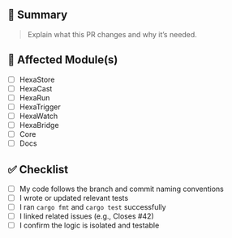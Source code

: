 <!--
SPDX-FileCopyrightText: 2025 Hüsamettin Arabacı
SPDX-License-Identifier: MIT
-->

## 📄 Summary

> Explain what this PR changes and why it’s needed.

## 🧩 Affected Module(s)

- [ ] HexaStore
- [ ] HexaCast
- [ ] HexaRun
- [ ] HexaTrigger
- [ ] HexaWatch
- [ ] HexaBridge
- [ ] Core
- [ ] Docs

## ✅ Checklist

- [ ] My code follows the branch and commit naming conventions
- [ ] I wrote or updated relevant tests
- [ ] I ran `cargo fmt` and `cargo test` successfully
- [ ] I linked related issues (e.g., Closes #42)
- [ ] I confirm the logic is isolated and testable
